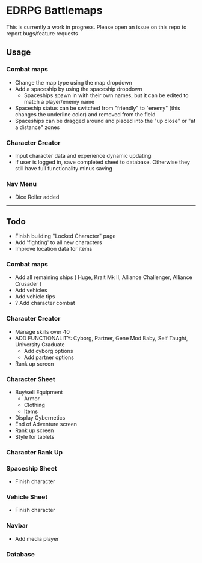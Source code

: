# EDRPG Battlemaps
This is currently a work in progress. Please open an issue on this repo to report bugs/feature requests

## Usage
### Combat maps
- Change the map type using the map dropdown
- Add a spaceship by using the spaceship dropdown
  - Spaceships spawn in with their own names, but it can be edited to match a player/enemy name
- Spaceship status can be switched from "friendly" to "enemy" (this changes the underline color) and removed from the field
- Spaceships can be dragged around and placed into the "up close" or "at a distance" zones

### Character Creator
- Input character data and experience dynamic updating
- If user is logged in, save completed sheet to database. Otherwise they still have full functionality minus saving

### Nav Menu
- Dice Roller added


______________________________________________________________________
## Todo
- Finish building "Locked Character" page
- Add 'fighting' to all new characters
- Improve location data for items

### Combat maps
- Add all remaining ships ( Huge, Krait Mk II, Alliance Challenger, Alliance Crusader )
- Add vehicles
- Add vehicle tips
- ? Add character combat

### Character Creator
- Manage skills over 40
- ADD FUNCTIONALITY: Cyborg, Partner, Gene Mod Baby, Self Taught, University Graduate
    - Add cyborg options
    - Add partner options
    <!-- - Gene Mody Baby -->
    <!-- - Self Taught -->
    <!-- - University Graduate -->
- Rank up screen
<!-- - Ability to remove backgrounds/karmas -->
<!-- - ADD FUNCTIONALITY: Enhancements from backgrounds -->

### Character Sheet
- Buy/sell Equipment
    - Armor
    - Clothing
    - Items
    <!-- - Ranged -->
    <!-- - Melee -->
    <!-- - Grenades -->
- Display Cybernetics
- End of Adventure screen
- Rank up screen
- Style for tablets
<!-- - Display Enhancements -->
<!-- - Able to save equipment -->
<!-- - Fix fire weapon -->
<!-- - Display backgrounds -->

### Character Rank Up

### Spaceship Sheet
- Finish character

### Vehicle Sheet
- Finish character

### Navbar
- Add media player
<!-- - Add dice roller -->

### Database
<!-- - Add Speed -->